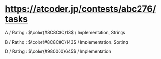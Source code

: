 # https://atcoder.jp/contests/abc276/tasks

A / Rating : $\color{#8C8C8C}13$ / Implementation, Strings

B / Rating : $\color{#8C8C8C}143$ / Implementation, Sorting

D / Rating : $\color{#980000}645$ / Implementation
